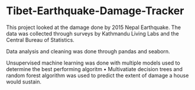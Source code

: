 # Tibet-Earthquake-Damage-Tracker

This project looked at the damage done by 2015 Nepal Earthquake. The data was collected through surveys by Kathmandu Living Labs and the Central Bureau of Statistics.

Data analysis and cleaning was done through pandas and seaborn.

Unsupervised machine learning was done with multiple models used to determine the best performing algoritm
• Multivatiate decision trees and random forest algorithm was used to predict the extent of damage a house would sustain.

